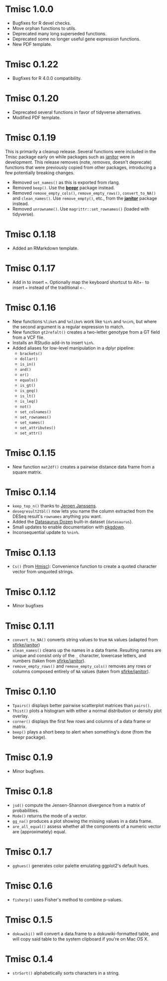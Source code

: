 # Tmisc 1.0.0

- Bugfixes for R devel checks.
- Move orphan functions to utils.
- Deprecated many long superseded functions.
- Deprecated some no longer useful gene expression functions.
- New PDF template.

# Tmisc 0.1.22

- Bugfixes for R 4.0.0 compatibility.

# Tmisc 0.1.20

- Deprecated several functions in favor of tidyverse alternatives.
- Modified PDF template.

# Tmisc 0.1.19 

This is primarily a cleanup release. Several functions were included in the Tmisc package early on while packages such as [janitor](https://CRAN.R-project.org/package=janitor) were in development. This release removes (note, _removes_, doesn't deprecate) functions that were previously copied from other packages, introducing a few potentially breaking changes.

- Removed `set_names()` as this is exported from rlang.
- Removed `beep()`. Use the **[beepr](https://CRAN.R-project.org/package=beepr)** package instead.
- Removed `remove_empty_cols()`, `remove_empty_rows()`, `convert_to_NA()` and `clean_names()`. Use `remove_empty()`, etc., from the **[janitor](https://CRAN.R-project.org/package=janitor)** package instead.
- Removed `unrowname()`. Use `magrittr::set_rownames()` (loaded with tidyverse).

# Tmisc 0.1.18

- Added an RMarkdown template.

# Tmisc 0.1.17

- Add in to insert ` = `. Optionally map the keyboard shortcut to Alt+`-` to insert `=` instead of the traditional `<-`.

# Tmisc 0.1.16

- New functions `%like%` and `%nlike%` work like `%in%` and `%nin%`, but where the second argument is a regular expression to match.
- New function `gt2refalt()` creates a two-letter genotype from a GT field from a VCF file.
- Installs an RStudio add-in to insert `%in%`.
- Added aliases for low-level manipulation in a dplyr pipeline:
    - `brackets()`
    - `dollar()`
    - `is_in()`
    - `and()`
    - `or()`
    - `equals()`
    - `is_gt()`
    - `is_geq()`
    - `is_lt()`
    - `is_leq()`
    - `not()`
    - `set_colnames()`
    - `set_rownames()`
    - `set_names()`
    - `set_attributes()`
    - `set_attr()`

# Tmisc 0.1.15

- New function `mat2df()` creates a pairwise distance data frame from a square matrix.

# Tmisc 0.1.14

- `keep_top_n()` thanks to [Jeroen Janssens](https://gist.github.com/jeroenjanssens/1c628c7e07429e5f0f2245e8598ec8e9).
- `deseqresult2tbl()` now lets you name the column extracted from the DESeq result's `rownames` anything you want.
- Added the [Datasaurus Dozen](https://www.autodeskresearch.com/publications/samestats) built-in dataset (`datasaurus`).
- Small updates to enable documentation with [pkgdown](https://github.com/r-lib/pkgdown).
- Inconsequential update to `%nin%`.

# Tmisc 0.1.13

- `Cs()` (from [Hmisc](https://cran.r-project.org/package=Hmisc)): Convenience function to create a quoted character vector from unquoted strings.

# Tmisc 0.1.12

- Minor bugfixes

# Tmisc 0.1.11

- `convert_to_NA()` converts string values to true `NA` values (adapted from [sfirke/janitor](https://cran.r-project.org/package=janitor))
- `clean_names()` cleans up the names in a data frame. Resulting names are unique and consist only of the `_` character, lowercase letters, and numbers (taken from [sfirke/janitor](https://cran.r-project.org/package=janitor)).
- `remove_empty_rows()` and `remove_empty_cols()` removes any rows or columns composed entirely of `NA` values (taken from [sfirke/janitor](https://cran.r-project.org/package=janitor)).

# Tmisc 0.1.10

- `Tpairs()` displays better pairwise scatterplot matrices than `pairs()`.
- `Thist()` plots a histogram with either a normal distribution or density plot overlay.
- `corner()` displays the first few rows and columns of a data frame or matrix.
- `beep()` plays a short beep to alert when something's done (from the beepr package).

# Tmisc 0.1.9

- Minor bugfixes.

# Tmisc 0.1.8

- `jsd()` compute the Jensen-Shannon divergence from a matrix of probabilities.
- `Mode()` returns the mode of a vector.
- `gg_na()` produces a plot showing the missing values in a data frame.
- `are_all_equal()` assess whether all the components of a numeric vector are (approximately) equal.

# Tmisc 0.1.7

- `gghues()` generates color palette emulating ggplot2's default hues.

# Tmisc 0.1.6

- `fisherp()` uses Fisher's method to combine p-values.

# Tmisc 0.1.5

- `dokuwiki()` will convert a data.frame to a dokuwiki-formatted table, and will copy said table to the system clipboard if you're on Mac OS X.

# Tmisc 0.1.4

- `strSort()` alphabetically sorts characters in a string. 
